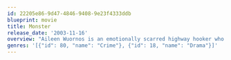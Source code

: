 ```yaml
---
id: 22205e86-9d47-4846-9408-9e23f4333ddb
blueprint: movie
title: Monster
release_date: '2003-11-16'
overview: "Aileen Wuornos is an emotionally scarred highway hooker who shoots a sadistic trick who rapes her and ultimately becomes America's first female serial killer."
genres: '[{"id": 80, "name": "Crime"}, {"id": 18, "name": "Drama"}]'
---
```

